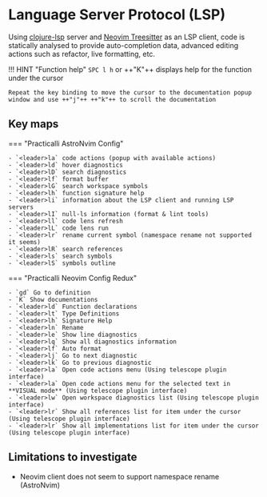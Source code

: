 # Language Server Protocol (LSP)

Using [clojure-lsp](https://clojure-lsp.io/) server and [Neovim Treesitter](https://tree-sitter.github.io/tree-sitter/) as an LSP client, code is statically analysed to provide auto-completion data, advanced editing actions such as refactor, live formatting, etc.

!!! HINT "Function help"
    `SPC l h` or ++"K"++ displays help for the function under the cursor

    Repeat the key binding to move the cursor to the documentation popup window and use ++"j"++ ++"k"++ to scroll the documentation


## Key maps

=== "Practicalli AstroNvim Config"

    - `<leader>la` code actions (popup with available actions)
    - `<leader>ld` hover diagnostics
    - `<leader>lD` search diagnostics
    - `<leader>lf` format buffer
    - `<leader>lG` search workspace symbols
    - `<leader>lh` function signature help
    - `<leader>li` information about the LSP client and running LSP servers
    - `<leader>lI` null-ls information (format & lint tools)
    - `<leader>ll` code lens refresh
    - `<leader>lL` code lens run
    - `<leader>lr` rename current symbol (namespace rename not supported it seems)
    - `<leader>lR` search references
    - `<leader>ls` search symbols
    - `<leader>lS` symbols outline

=== "Practicalli Neovim Config Redux"

    - `gd` Go to definition
    - `K` Show documentations
    - `<leader>ld` Function declarations
    - `<leader>lt` Type Definitions
    - `<leader>lh` Signature Help
    - `<leader>ln` Rename
    - `<leader>le` Show line diagnostics
    - `<leader>lq` Show all diagnostics information
    - `<leader>lf` Auto format
    - `<leader>lj` Go to next diagnostic
    - `<leader>lk` Go to previous diagnostic
    - `<leader>la` Open code actions menu (Using telescope plugin interface)
    - `<leader>la` Open code actions menu for the selected text in **VISUAL mode** (Using telescope plugin interface)
    - `<leader>lw` Open workspace diagnostics list (Using telescope plugin interface)
    - `<leader>lr` Show all references list for item under the cursor (Using telescope plugin interface)
    - `<leader>lr` Show all implementations list for item under the cursor (Using telescope plugin interface)


## Limitations to investigate

* Neovim client does not seem to support namespace rename (AstroNvim)
